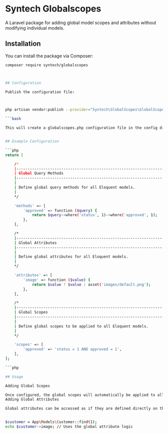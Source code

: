 # Syntech Globalscopes

A Laravel package for adding global model scopes and attributes without modifying individual models.

## Installation

You can install the package via Composer:

```bash
composer require syntech/globalscopes



## Configuration

Publish the configuration file:



php artisan vendor:publish --provider="Syntech\GlobalScopes\GlobalScopesServiceProvider"

```bash

This will create a globalscopes.php configuration file in the config directory of your Laravel application.


## Example Configuration

```php
return [

    /*
    |--------------------------------------------------------------------------
    | Global Query Methods
    |--------------------------------------------------------------------------
    |
    | Define global query methods for all Eloquent models.
    |
    */

    'methods' => [
        'approved' => function ($query) {
            return $query->where('status', 1)->where('approved', 1);
        },
    ],

    /*
    |--------------------------------------------------------------------------
    | Global Attributes
    |--------------------------------------------------------------------------
    |
    | Define global attributes for all Eloquent models.
    |
    */

    'attributes' => [
        'image' => function ($value) {
            return $value ? $value : asset('images/default.png');
        },
    ],

    /*
    |--------------------------------------------------------------------------
    | Global Scopes
    |--------------------------------------------------------------------------
    |
    | Define global scopes to be applied to all Eloquent models.
    |
    */

    'scopes' => [
        'approved' => 'status = 1 AND approved = 1',
    ],
];

```php

## Usage

Adding Global Scopes

Once configured, the global scopes will automatically be applied to all Eloquent models.
Adding Global Attributes

Global attributes can be accessed as if they are defined directly on the model:


$customer = App\Models\Customer::find(1);
echo $customer->image; // Uses the global attribute logic
